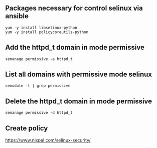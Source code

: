 ## Packages necessary for control selinux via ansible
```
yum -y install libselinux-python
yum -y install policycoreutils-python
```

## Add the httpd_t domain in mode permissive 
```
semanage permissive -a httpd_t
```

## List all domains with permissive mode selinux
```
semodule -l | grep permissive
```

## Delete the httpd_t domain in mode permissive
```
semanage permissive -d httpd_t
```
## Create policy
https://www.nixpal.com/selinux-security/

